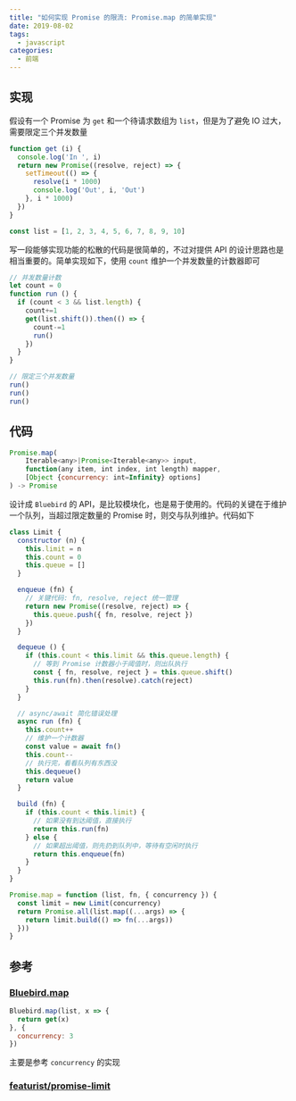 ```yaml
---
title: "如何实现 Promise 的限流: Promise.map 的简单实现"
date: 2019-08-02
tags:
  - javascript
categories:
  - 前端
---
```


## 实现

假设有一个 Promise 为 `get` 和一个待请求数组为 `list`，但是为了避免 IO 过大，需要限定三个并发数量

``` javascript
function get (i) {
  console.log('In ', i)
  return new Promise((resolve, reject) => {
    setTimeout(() => {
      resolve(i * 1000) 
      console.log('Out', i, 'Out')
    }, i * 1000)
  })
}

const list = [1, 2, 3, 4, 5, 6, 7, 8, 9, 10]
```

<!--more-->

写一段能够实现功能的松散的代码是很简单的，不过对提供 API 的设计思路也是相当重要的。简单实现如下，使用 `count` 维护一个并发数量的计数器即可

``` javascript
// 并发数量计数
let count = 0
function run () {
  if (count < 3 && list.length) {
    count+=1
    get(list.shift()).then(() => {
      count-=1 
      run()
    })
  }
}

// 限定三个并发数量
run()
run()
run()
```

## 代码

``` javascript
Promise.map(
    Iterable<any>|Promise<Iterable<any>> input,
    function(any item, int index, int length) mapper,
    [Object {concurrency: int=Infinity} options]
) -> Promise
```

设计成 `Bluebird` 的 API，是比较模块化，也是易于使用的。代码的关键在于维护一个队列，当超过限定数量的 Promise 时，则交与队列维护。代码如下

``` javascript
class Limit {
  constructor (n) {
    this.limit = n
    this.count = 0
    this.queue = []
  }

  enqueue (fn) {
    // 关键代码: fn, resolve, reject 统一管理
    return new Promise((resolve, reject) => {
      this.queue.push({ fn, resolve, reject })
    })
  }

  dequeue () {
    if (this.count < this.limit && this.queue.length) {
      // 等到 Promise 计数器小于阈值时，则出队执行
      const { fn, resolve, reject } = this.queue.shift()
      this.run(fn).then(resolve).catch(reject)
    }
  }

  // async/await 简化错误处理
  async run (fn) {
    this.count++
    // 维护一个计数器
    const value = await fn()
    this.count--
    // 执行完，看看队列有东西没
    this.dequeue()
    return value
  }

  build (fn) {
    if (this.count < this.limit) {
      // 如果没有到达阈值，直接执行
      return this.run(fn)
    } else {
      // 如果超出阈值，则先扔到队列中，等待有空闲时执行
      return this.enqueue(fn)
    }
  }
}

Promise.map = function (list, fn, { concurrency }) {
  const limit = new Limit(concurrency)
  return Promise.all(list.map((...args) => {
    return limit.build(() => fn(...args))
  }))
}
```

## 参考

### [Bluebird.map](http://bluebirdjs.com/docs/api/promise.map.html)

``` javascript
Bluebird.map(list, x => {
  return get(x)
}, {
  concurrency: 3
})
```

主要是参考 `concurrency` 的实现

### [featurist/promise-limit](https://github.com/featurist/promise-limit)
